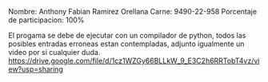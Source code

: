 Nombre: Anthony Fabian Ramirez Orellana
Carne: 9490-22-958
Porcentaje de participacion: 100%

El progama se debe de ejecutar con un compilador de python, todos las posibles entradas erroneas estan contempladas, adjunto igualmente un video por si cualquier duda.
https://drive.google.com/file/d/1cz1WZGy66BLLkW_9_E3C2h6RRTobT4vz/view?usp=sharing